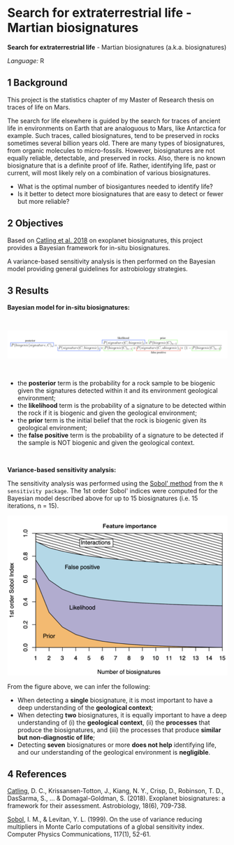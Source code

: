 # Search for extraterrestrial life - Martian biosignatures


**Search for extraterrestrial life** - Martian biosignatures (a.k.a. biosignatures)

*Language:* R

<!--more-->

## 1 Background

This project is the statistics chapter of my Master of Research thesis on traces of life on Mars.

The search for life elsewhere is guided by the search for traces of ancient life in environments on Earth that are analoguous to Mars, like Antarctica for example. Such traces, called biosignatures, tend to be preserved in rocks sometimes several billion years old. There are many types of biosignatures, from organic molecules to micro-fossils. 
However, biosignatures are not equally reliable, detectable, and preserved in rocks. Also, there is no known biosignature that is a definite proof of life. Rather, identifying life, past or current, will most likely rely on a combination of various biosignatures.  

* What is the optimal number of biosigantures needed to identify life?
* Is it better to detect more biosignatures that are easy to detect or fewer but more reliable?

## 2 Objectives

Based on [Catling et al. 2018](https://www.liebertpub.com/doi/10.1089%2Fast.2017.1737) on exoplanet biosignatures, this project provides a Bayesian framework for in-situ biosignatures. 

A variance-based sensitivity analysis is then performed on the Bayesian model providing general guidelines for astrobiology strategies.

## 3 Results

**Bayesian model for in-situ biosignatures:**
<p>&nbsp;</p>
<img src="formula.png" alt="low-performing sellers" width="800"/>
<p>&nbsp;</p>

* the **posterior** term is the probability for a rock sample to be biogenic given the signatures detected within it and its environment geological environment;
* the **likelihood** term is the probability of a signature to be detected within the rock if it is biogenic and given the geological environment;
* the **prior** term is the initial belief that the rock is biogenic given its geological environment;
* the **false positive** term is the probability of a signature to be detected if the sample is NOT biogenic and given the geological context.
<p>&nbsp;</p>

**Variance-based sensitivity analysis:**

The sensitivity analysis was performed using the [Sobol' method](https://www.sciencedirect.com/science/article/abs/pii/S0010465598001568) from the `R sensitivity package`. The 1st order Sobol' indices were computed for the Bayesian model described above for up to 15 biosignatures (i.e. 15 iterations, n = 15).

<img src="sobol.png" alt="low-performing sellers" width="600"/>

From the figure above, we can infer the following:

* When detecting a **single** biosignature, it is most important to have a deep understanding of the **geological context**; 
* When detecting **two** biosignatures, it is equally important to have a deep understanding of (i) the **geological context**, (ii) the **processes** that produce the biosignatures, and (iii) the processes that produce **similar but non-diagnostic of life**; 
* Detecting **seven** biosignatures or more **does not help** identifying life, and our understanding of the geological environment is **negligible**. 

## 4 References

<ins>Catling</ins>, D. C., Krissansen-Totton, J., Kiang, N. Y., Crisp, D., Robinson, T. D., DasSarma, S., ... & Domagal-Goldman, S. (2018). Exoplanet biosignatures: a framework for their assessment. Astrobiology, 18(6), 709-738.

<ins>Sobol</ins>, I. M., & Levitan, Y. L. (1999). On the use of variance reducing multipliers in Monte Carlo computations of a global sensitivity index. Computer Physics Communications, 117(1), 52-61.

